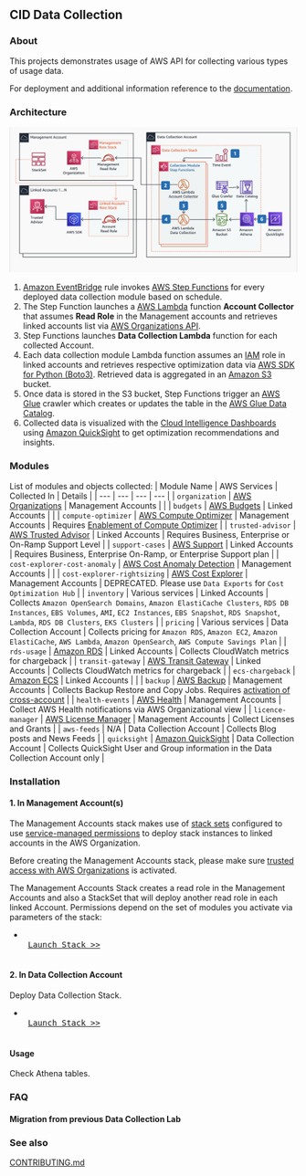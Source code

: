 ## CID Data Collection

### About

This projects demonstrates usage of AWS API for collecting various types of usage data.

For deployment and additional information reference to the [documentation](https://catalog.workshops.aws/awscid/data-collection).

### Architecture

![Architecture](/.images/architecture-data-collection-detailed.png)

1. [Amazon EventBridge](https://aws.amazon.com/eventbridge/) rule invokes [AWS Step Functions](https://aws.amazon.com/step-functions/) for every deployed data collection module based on schedule.
2. The Step Function launches a [AWS Lambda](https://aws.amazon.com/lambda/) function **Account Collector** that assumes **Read Role** in the Management accounts and retrieves linked accounts list via [AWS Organizations API](https://docs.aws.amazon.com/organizations/latest/userguide/orgs_integrate_services.html).
3. Step Functions launches **Data Collection Lambda** function for each collected Account.
4. Each data collection module Lambda function assumes an [IAM](https://aws.amazon.com/iam/) role in linked accounts and retrieves respective optimization data via [AWS SDK for Python (Boto3)](https://boto3.amazonaws.com/v1/documentation/api/latest/index.html). Retrieved data is aggregated in an [Amazon S3](https://aws.amazon.com/s3/) bucket.
5. Once data is stored in the S3 bucket, Step Functions trigger an [AWS Glue](https://aws.amazon.com/glue/) crawler which creates or updates the table in the [AWS Glue Data Catalog](https://docs.aws.amazon.com/glue/latest/dg/components-overview.html#data-catalog-intro).
6. Collected data is visualized with the [Cloud Intelligence Dashboards](https://aws.amazon.com/solutions/implementations/cloud-intelligence-dashboards/) using [Amazon QuickSight](https://aws.amazon.com/quicksight/) to get optimization recommendations and insights.


### Modules
List of modules and objects collected:
| Module Name                  | AWS Services          | Collected In        | Details  |
| ---                          |  ---                  | ---                 | ---      |
| `organization`               | [AWS Organizations](https://aws.amazon.com/organizations/)     | Management Accounts  |          |
| `budgets`                    | [AWS Budgets](https://aws.amazon.com/aws-cost-management/aws-budgets/)           | Linked Accounts      |          |
| `compute-optimizer`          | [AWS Compute Optimizer](https://aws.amazon.com/compute-optimizer/) | Management Accounts  | Requires [Enablement of Compute Optimizer](https://aws.amazon.com/compute-optimizer/getting-started/#:~:text=Opt%20in%20for%20Compute%20Optimizer,created%20automatically%20in%20your%20account.) |
| `trusted-advisor`            | [AWS Trusted Advisor](https://aws.amazon.com/premiumsupport/technology/trusted-advisor/)   | Linked Accounts      | Requires Business, Enterprise or On-Ramp Support Level |
| `support-cases`              | [AWS Support](https://aws.amazon.com/premiumsupport/)           | Linked Accounts      | Requires Business, Enterprise On-Ramp, or Enterprise Support plan |
| `cost-explorer-cost-anomaly` | [AWS Cost Anomaly Detection](https://aws.amazon.com/aws-cost-management/aws-cost-anomaly-detection/)         | Management Accounts  |          |
| `cost-explorer-rightsizing`  | [AWS Cost Explorer](https://aws.amazon.com/aws-cost-management/aws-cost-explorer/)     | Management Accounts  | DEPRECATED. Please use `Data Exports` for `Cost Optimization Hub` |
| `inventory`                  | Various services      | Linked Accounts      | Collects `Amazon OpenSearch Domains`, `Amazon ElastiCache Clusters`, `RDS DB Instances`, `EBS Volumes`, `AMI`, `EC2 Instances`, `EBS Snapshot`, `RDS Snapshot`, `Lambda`, `RDS DB Clusters`, `EKS Clusters` |
| `pricing`                    | Various services      | Data Collection Account | Collects pricing for `Amazon RDS`, `Amazon EC2`, `Amazon ElastiCache`, `AWS Lambda`, `Amazon OpenSearch`, `AWS Compute Savings Plan` |
| `rds-usage`                  |  [Amazon RDS](https://aws.amazon.com/rds/)           | Linked Accounts      | Collects CloudWatch metrics for chargeback |
| `transit-gateway`            |  [AWS Transit Gateway](https://aws.amazon.com/transit-gateway/)  | Linked Accounts      | Collects CloudWatch metrics for chargeback |
| `ecs-chargeback`             |  [Amazon ECS](https://aws.amazon.com/ecs/)           | Linked Accounts      |  |
| `backup`                     |  [AWS Backup](https://aws.amazon.com/backup/)           | Management Accounts  | Collects Backup Restore and Copy Jobs. Requires [activation of cross-account](https://docs.aws.amazon.com/aws-backup/latest/devguide/manage-cross-account.html#enable-cross-account) |
| `health-events`              |  [AWS Health](https://aws.amazon.com/health/) | Management Accounts  | Collect AWS Health notifications via AWS Organizational view  |
| `licence-manager`            |  [AWS License Manager](https://aws.amazon.com/license-manager/)  | Management Accounts  | Collect Licenses and Grants |
| `aws-feeds`                  |  N/A                  | Data Collection Account | Collects Blog posts and News Feeds |
| `quicksight`                 |  [Amazon QuickSight](https://aws.amazon.com/quicksight/)    | Data Collection Account | Collects QuickSight User and Group information in the Data Collection Account only |


### Installation

#### 1. In Management Account(s)

The Management Accounts stack makes use of [stack sets](https://docs.aws.amazon.com/AWSCloudFormation/latest/UserGuide/what-is-cfnstacksets.html) configured to use [service-managed permissions](https://docs.aws.amazon.com/AWSCloudFormation/latest/UserGuide/stacksets-concepts.html#stacksets-concepts-stackset-permission-models) to deploy stack instances to linked accounts in the AWS Organization.

Before creating the Management Accounts stack, please make sure [trusted access with AWS Organizations](https://docs.aws.amazon.com/AWSCloudFormation/latest/UserGuide/stacksets-orgs-activate-trusted-access.html) is activated.

The Management Accounts Stack creates a read role in the Management Accounts and also a StackSet that will deploy another read role in each linked Account. Permissions depend on the set of modules you activate via parameters of the stack:

   *  <kbd> <br> [Launch Stack >>](https://console.aws.amazon.com/cloudformation/home#/stacks/create/review?&templateURL=https://aws-managed-cost-intelligence-dashboards-us-east-1.s3.amazonaws.com/cfn/data-collection/deploy-data-read-permissions.yaml&stackName=CidDataCollectionDataReadPermissionsStack&param_DataCollectionAccountID=REPLACE%20WITH%20DATA%20COLLECTION%20ACCOUNT%20ID&param_AllowModuleReadInMgmt=yes&param_OrganizationalUnitID=REPLACE%20WITH%20ORGANIZATIONAL%20UNIT%20ID&param_IncludeBudgetsModule=no&param_IncludeComputeOptimizerModule=no&param_IncludeCostAnomalyModule=no&param_IncludeECSChargebackModule=no&param_IncludeInventoryCollectorModule=no&param_IncludeRDSUtilizationModule=no&param_IncludeRightsizingModule=no&param_IncludeTAModule=no&param_IncludeTransitGatewayModule=no) <br> </kbd>


#### 2. In Data Collection Account

Deploy Data Collection Stack.

   * <kbd> <br> [Launch Stack >>](https://console.aws.amazon.com/cloudformation/home#/stacks/create/review?&templateURL=https://aws-managed-cost-intelligence-dashboards-us-east-1.s3.amazonaws.com/cfn/data-collection/deploy-data-collection.yaml&stackName=CidDataCollectionStack&param_ManagementAccountID=REPLACE%20WITH%20MANAGEMENT%20ACCOUNT%20ID&param_IncludeTAModule=yes&param_IncludeRightsizingModule=no&param_IncludeCostAnomalyModule=yes&param_IncludeInventoryCollectorModule=yes&param_IncludeComputeOptimizerModule=yes&param_IncludeECSChargebackModule=no&param_IncludeRDSUtilizationModule=no&param_IncludeOrgDataModule=yes&param_IncludeBudgetsModule=yes&param_IncludeTransitGatewayModule=no)  <br> </kbd>

#### Usage
Check Athena tables.

### FAQ
#### Migration from previous Data Collection Lab

### See also
[CONTRIBUTING.md](CONTRIBUTING.md)

